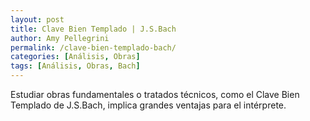 ```yaml
---
layout: post
title: Clave Bien Templado | J.S.Bach
author: Amy Pellegrini
permalink: /clave-bien-templado-bach/
categories: [Análisis, Obras]
tags: [Análisis, Obras, Bach]
---
```


Estudiar obras fundamentales o tratados técnicos, como el Clave Bien Templado de J.S.Bach, implica grandes ventajas para el intérprete.


